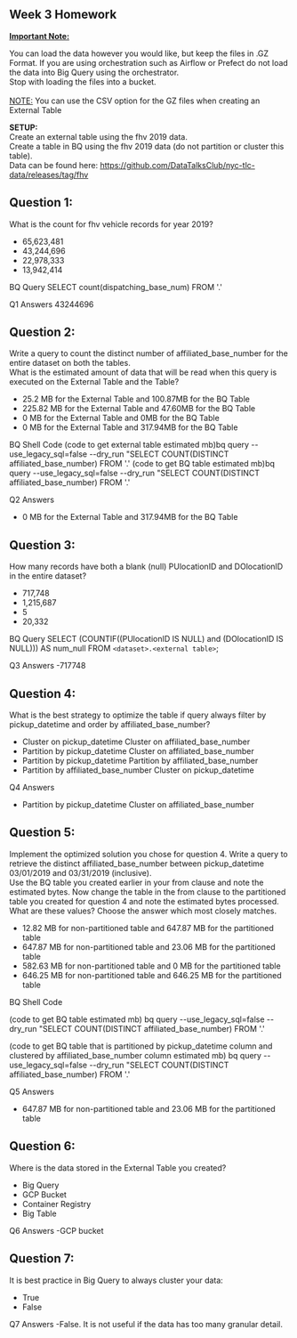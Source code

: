 ## Week 3 Homework
<b><u>Important Note:</b></u> <p>You can load the data however you would like, but keep the files in .GZ Format. 
If you are using orchestration such as Airflow or Prefect do not load the data into Big Query using the orchestrator.</br> 
Stop with loading the files into a bucket. </br></br>
<u>NOTE:</u> You can use the CSV option for the GZ files when creating an External Table</br>

<b>SETUP:</b></br>
Create an external table using the fhv 2019 data. </br>
Create a table in BQ using the fhv 2019 data (do not partition or cluster this table). </br>
Data can be found here: https://github.com/DataTalksClub/nyc-tlc-data/releases/tag/fhv </p>

## Question 1:
What is the count for fhv vehicle records for year 2019?
- 65,623,481
- 43,244,696
- 22,978,333
- 13,942,414


BQ Query
SELECT count(dispatching_base_num) FROM '<dataset>.<external table>'

Q1 Answers
43244696



## Question 2:
Write a query to count the distinct number of affiliated_base_number for the entire dataset on both the tables.</br> 
What is the estimated amount of data that will be read when this query is executed on the External Table and the Table?

- 25.2 MB for the External Table and 100.87MB for the BQ Table
- 225.82 MB for the External Table and 47.60MB for the BQ Table
- 0 MB for the External Table and 0MB for the BQ Table
- 0 MB for the External Table and 317.94MB for the BQ Table 


BQ Shell Code
(code to get external table estimated mb)bq query --use_legacy_sql=false --dry_run "SELECT COUNT(DISTINCT affiliated_base_number) FROM '<dataset>.<external table>'
(code to get BQ table estimated mb)bq query --use_legacy_sql=false --dry_run "SELECT COUNT(DISTINCT affiliated_base_number) FROM '<dataset>.<native table>'


Q2 Answers
- 0 MB for the External Table and 317.94MB for the BQ Table 


## Question 3:
How many records have both a blank (null) PUlocationID and DOlocationID in the entire dataset?
- 717,748
- 1,215,687
- 5
- 20,332

BQ Query
SELECT (COUNTIF((PUlocationID IS NULL) and (DOlocationID IS NULL)))  AS num_null FROM `<dataset>.<external table>`;

Q3 Answers
-717748


## Question 4:
What is the best strategy to optimize the table if query always filter by pickup_datetime and order by affiliated_base_number?
- Cluster on pickup_datetime Cluster on affiliated_base_number
- Partition by pickup_datetime Cluster on affiliated_base_number
- Partition by pickup_datetime Partition by affiliated_base_number
- Partition by affiliated_base_number Cluster on pickup_datetime


Q4 Answers
- Partition by pickup_datetime Cluster on affiliated_base_number


## Question 5:
Implement the optimized solution you chose for question 4. Write a query to retrieve the distinct affiliated_base_number between pickup_datetime 03/01/2019 and 03/31/2019 (inclusive).</br> 
Use the BQ table you created earlier in your from clause and note the estimated bytes. Now change the table in the from clause to the partitioned table you created for question 4 and note the estimated bytes processed. What are these values? Choose the answer which most closely matches.
- 12.82 MB for non-partitioned table and 647.87 MB for the partitioned table
- 647.87 MB for non-partitioned table and 23.06 MB for the partitioned table
- 582.63 MB for non-partitioned table and 0 MB for the partitioned table
- 646.25 MB for non-partitioned table and 646.25 MB for the partitioned table



BQ Shell Code

(code to get BQ table estimated mb)
bq query --use_legacy_sql=false --dry_run "SELECT COUNT(DISTINCT affiliated_base_number) FROM '<dataset>.<native table>'

(code to get BQ table that is partitioned by pickup_datetime column and clustered by affiliated_base_number column estimated mb)
bq query --use_legacy_sql=false --dry_run "SELECT COUNT(DISTINCT affiliated_base_number) FROM '<dataset>.<native table_partitioned_clustered>'

Q5 Answers
- 647.87 MB for non-partitioned table and 23.06 MB for the partitioned table


## Question 6: 
Where is the data stored in the External Table you created?

- Big Query
- GCP Bucket
- Container Registry
- Big Table


Q6 Answers
-GCP bucket


## Question 7:
It is best practice in Big Query to always cluster your data:
- True
- False

Q7 Answers
-False. It is not useful if the data has too many granular detail.
